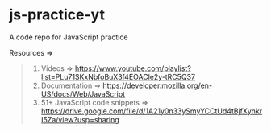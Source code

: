 # js-practice-yt
A code repo for JavaScript practice  


Resources =>  
> 1. Videos => https://www.youtube.com/playlist?list=PLu71SKxNbfoBuX3f4EOACle2y-tRC5Q37  
> 2. Documentation => https://developer.mozilla.org/en-US/docs/Web/JavaScript  
> 3. 51+ JavaScript code snippets => https://drive.google.com/file/d/1A21y0n33ySmyYCCtUd4tBjfXynkrI5Za/view?usp=sharing  
